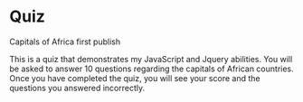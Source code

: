 # Quiz
Capitals of Africa first publish

This is a quiz that demonstrates my JavaScript and Jquery abilities. You will be asked to answer 10 questions regarding the capitals of African countries.  Once you have completed the quiz, you will see your score and the questions you answered incorrectly.
